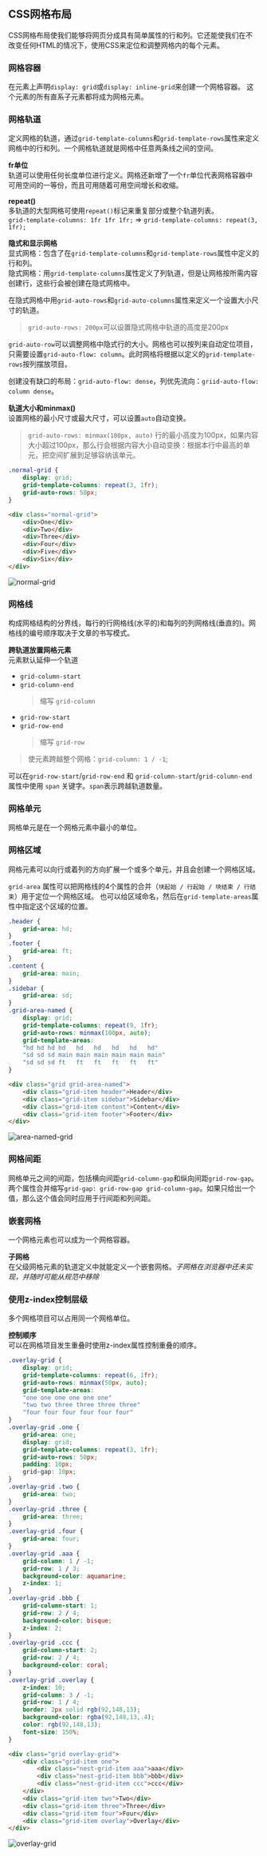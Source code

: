## CSS网格布局
CSS网格布局使我们能够将网页分成具有简单属性的行和列。它还能使我们在不改变任何HTML的情况下，使用CSS来定位和调整网格内的每个元素。

### 网格容器
在元素上声明`display: grid`或`display: inline-grid`来创建一个网格容器。
这个元素的所有直系子元素都将成为网格元素。

### 网格轨道
定义网格的轨道，通过`grid-template-columns`和`grid-template-rows`属性来定义网格中的行和列。一个网格轨道就是网格中任意两条线之间的空间。

**fr单位**  
轨道可以使用任何长度单位进行定义。网格还新增了一个`fr`单位代表网格容器中可用空间的一等份，而且可用随着可用空间增长和收缩。

**repeat()**  
多轨道的大型网格可使用`repeat()`标记来重复部分或整个轨道列表。  
`grid-template-columns: 1fr 1fr 1fr;` =>  `grid-template-columns: repeat(3, 1fr);`

**隐式和显示网格**  
显式网格：包含了在`grid-template-columns`和`grid-template-rows`属性中定义的行和列。  
隐式网格：用`grid-template-columns`属性定义了列轨道，但是让网格按所需内容创建行，这些行会被创建在隐式网格中。

在隐式网格中用`grid-auto-rows`和`grid-auto-columns`属性来定义一个设置大小尺寸的轨道。
> `grid-auto-rows: 200px`可以设置隐式网格中轨道的高度是200px

`grid-auto-row`可以调整网格中隐式行的大小。网格也可以按列来自动定位项目，只需要设置`grid-auto-flow: column`。此时网格将根据以定义的`grid-template-rows`按列摆放项目。

创建没有缺口的布局：`grid-auto-flow: dense`，列优先流向：`griid-auto-flow: column dense`。

**轨道大小和minmax()**  
设置网格的最小尺寸或最大尺寸，可以设置`auto`自动变换。
> `grid-auto-rows: minmax(100px, auto)` 行的最小高度为100px，如果内容大小超过100px，那么行会根据内容大小自动变换：根据本行中最高的单元，把空间扩展到足够容纳该单元。

```css
.normal-grid {
    display: grid;   
    grid-template-columns: repeat(3, 1fr);
    grid-auto-rows: 50px;
}
```
```html
<div class="normal-grid">
    <div>One</div>
    <div>Two</div>
    <div>Three</div>
    <div>Four</div>
    <div>Five</div>
    <div>Six</div>
</div>
```
![normal-grid](https://github.com/cloudtian/blogs/blob/master/css-grid-layout/normal-grid.jpg)

### 网格线
构成网格结构的分界线，每行的行网格线(水平的)和每列的列网格线(垂直的)。网格线的编号顺序取决于文章的书写模式。 

**跨轨道放置网格元素**  
元素默认延伸一个轨道
- `grid-column-start`
- `grid-column-end`
  > 缩写 `grid-column`
- `grid-row-start` 
- `grid-row-end`
  > 缩写 `grid-row`
> 使元素跨越整个网格：`grid-column: 1 / -1`;

可以在`grid-row-start`/`grid-row-end` 和 `grid-column-start`/`grid-column-end` 属性中使用 `span` 关键字。`span`表示跨越轨道数量。

### 网格单元
网格单元是在一个网格元素中最小的单位。

### 网格区域
网格元素可以向行或着列的方向扩展一个或多个单元，并且会创建一个网格区域。

`grid-area` 属性可以把网格线的4个属性的合并（`块起始 / 行起始 / 块结束 / 行结束`）用于定位一个网格区域。
也可以给区域命名，然后在`grid-template-areas`属性中指定这个区域的位置。

```css
.header {
    grid-area: hd;
}
.footer {
    grid-area: ft;
}
.content {
    grid-area: main;
}
.sidebar {
    grid-area: sd;
}
.grid-area-named {
    display: grid;
    grid-template-columns: repeat(9, 1fr);
    grid-auto-rows: minmax(100px, auto);
    grid-template-areas: 
    "hd hd hd hd   hd   hd   hd   hd   hd"
    "sd sd sd main main main main main main"
    "sd sd sd ft   ft   ft   ft   ft   ft"
}
```
```html
<div class="grid grid-area-named">
    <div class="grid-item header">Header</div>
    <div class="grid-item sidebar">Sidebar</div>
    <div class="grid-item content">Content</div>
    <div class="grid-item footer">Footer</div>
</div>
```
![area-named-grid](https://github.com/cloudtian/blogs/blob/master/css-grid-layout/area-named-grid.jpg)

### 网格间距
网格单元之间的间距，包括横向间距`grid-column-gap`和纵向间距`grid-row-gap`。两个属性合并缩写`grid-gap: grid-row-gap grid-column-gap`。如果只给出一个值，那么这个值会同时应用于行间距和列间距。

### 嵌套网格
一个网格元素也可以成为一个网格容器。

**子网格**  
在父级网格元素的轨道定义中就能定义一个嵌套网格。_子网格在浏览器中还未实现，并随时可能从规范中移除_

### 使用z-index控制层级
多个网格项目可以占用同一个网格单位。

**控制顺序**  
可以在网格项目发生重叠时使用z-index属性控制重叠的顺序。

```css
.overlay-grid {
    display: grid;
    grid-template-columns: repeat(6, 1fr);
    grid-auto-rows: minmax(50px, auto);
    grid-template-areas: 
    "one one one one one one"
    "two two three three three three"
    "four four four four four four"
}
.overlay-grid .one {
    grid-area: one; 
    display: grid;
    grid-template-columns: repeat(3, 1fr);
    grid-auto-rows: 50px;
    padding: 10px;
    grid-gap: 10px;
}
.overlay-grid .two {
    grid-area: two; 
}
.overlay-grid .three {
    grid-area: three; 
}
.overlay-grid .four {
    grid-area: four; 
}
.overlay-grid .aaa {
    grid-column: 1 / -1;
    grid-row: 1 / 3;
    background-color: aquamarine;
    z-index: 1;
}
.overlay-grid .bbb {
    grid-column-start: 1;
    grid-row: 2 / 4;
    background-color: bisque;
    z-index: 2;
}
.overlay-grid .ccc {
    grid-column-start: 2;
    grid-row: 2 / 4;
    background-color: coral;
}
.overlay-grid .overlay {
    z-index: 10;
    grid-column: 3 / -1;
    grid-row: 1 / 4;
    border: 2px solid rgb(92,148,13);
    background-color: rgba(92,148,13,.4);
    color: rgb(92,148,13);
    font-size: 150%;
}
```
```html
<div class="grid overlay-grid">
    <div class="grid-item one">
        <div class="nest-grid-item aaa">aaa</div>
        <div class="nest-grid-item bbb">bbb</div>
        <div class="nest-grid-item ccc">ccc</div>
    </div>
    <div class="grid-item two">Two</div>
    <div class="grid-item three">Three</div>
    <div class="grid-item four">Four</div>
    <div class="grid-item overlay">Overlay</div>
</div>
```
![overlay-grid](https://github.com/cloudtian/blogs/blob/master/css-grid-layout/overlay-grid.jpg)